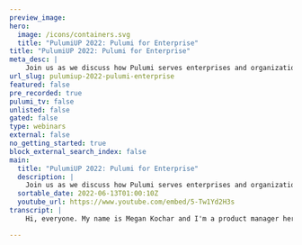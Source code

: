 ```yaml
---
preview_image:
hero:
  image: /icons/containers.svg
  title: "PulumiUP 2022: Pulumi for Enterprise"
title: "PulumiUP 2022: Pulumi for Enterprise"
meta_desc: |
    Join us as we discuss how Pulumi serves enterprises and organizations with sophisticated security and compliance needs. You will learn what are the...
url_slug: pulumiup-2022-pulumi-enterprise
featured: false
pre_recorded: true
pulumi_tv: false
unlisted: false
gated: false
type: webinars
external: false
no_getting_started: true
block_external_search_index: false
main:
  title: "PulumiUP 2022: Pulumi for Enterprise"
  description: |
    Join us as we discuss how Pulumi serves enterprises and organizations with sophisticated security and compliance needs. You will learn what are the most common scaling, access control, security, and compliance concerns of companies adopting Infrastructure as Code, and how the Pulumi Service resolves these concerns. You will also hear a real world case study from an enterprise customer of Pulumi.
  sortable_date: 2022-06-13T01:00:10Z
  youtube_url: https://www.youtube.com/embed/5-Tw1Yd2H3s
transcript: |
    Hi, everyone. My name is Megan Kochar and I'm a product manager here at Pulumi. Today. I'm gonna be talking to you all about how our enterprises are using. Pulumi and the key functionality that they're leveraging, kind of giving you a bit of info into what our customers tell us and what kind of use cases that they're using. Um I'm gonna wrap up with a demo of one of our, one of these features because no one likes just corporate talking flights. Let's get into it and get our hands dirty. Ok. So let's talk about who these enterprise customers are now. Obviously all, not all of our customers have consented for us to use their name publicly, but we have a subset of customers who have. These are kind of like the key ones that um you might recognize. We're really grateful to work with large enterprises and well established enterprises such as Snowflake, Atlassian Mercedes Benz. Um In addition to the rapidly growing cohort of enterprises around the world who are now depending on Poli's cloud engineering platform. These customers use Pulumi to enable modern cloud transformation, accelerate their developer velocity and adopt the most rigorous security and compliance requirements. We've seen remarkable growth within this cohort. We recently announced that we have 350% year over year growth in the number of enterprise customers that are using lying. So there's a lot to be excited about in this space. Now, let's talk about why enterprises are using plumbing. So we're gonna talk to like a handful of features like maybe 10 features that Pulumi has and give you info about it in the specific context of enterprises. Um multi cloud enterprises are using plume so that they can have consistent and cloud agnostic infrastructures code. So instead of relying on cloud specific definition files, they use plume to manage all modern cloud workloads such as containers, server list and so on. Using one infrastructure as cloud platform across multiple clouds helps to team the complexity of multi cloud hosting. Um It makes it easier to maintain consistent workflows and standard practices across multiple clouds. And it allows our customers to reduce their lock in by having one cloud engineering platform that supports multiple cloud providers. Um Enterprises are more flexible and agile to use the right cloud native service for the job or for whatever tool they need. They don't have to be constrained by what infrastructures code um platform they're using. But the benefits of Pulumi doesn't stop at just the provisioning and managing of resources, whether that's in one or multiple cloud environments, it also extends to deployment. And so enterprises are building their entire C IC B pipeline, um continuous integration and and continuous deployment um with Pulumi baked into the process. And so infrastructure changes can be reviewed, validated, tested um as any application code would be. And some examples of this is you can do code reviews using pull requests on your infrastructure changes. You can use run the code through um linters and static analysis tools. Uh you can use unit in integration tests. So essentially bringing all of the like power and benefit of software engineering to your deployment as well. Um And it all just works for your cloud infrastructure in the same way that it would for your application code which reduces errors, improves security and once again increases like your delivery rate. Um Not to mention your application developers are used to these tools. It's familiar to these processes. Um Instead of having this like bespoke process just for infrastructure and the learning curve that comes along with it. So this is a fan favorite that our enterprise customers like to talk to us about which is policy, this code. So policy code is a way to design and enforce um what you can and can't do within your organization. And you do this through having a series of rules or procedures within the Pulumi Cloud engineering platform. Our policy code tool is called cross guard and cross guard empowers you to use a set of guard rails uh to enforce compliance for resources so that developers in your organizations can provision their own resources and stick to your best practices and ma meet security and compliance. Um Basically the same benefits that we were just talking about in terms of bringing software engineering to your C I CD processes a your policy as code. So you're writing these policies in familiar programming languages um and can manage them as such. So using policy as code, you get to define your business logic in a flexible way. Um And then run these policies on demand. Uh You can have scheduled reports based on the policies and you can also have your deployments gated by these policies. So organization admins can apply these rules to this particular stack um or to the entire organization and these policies are executed as part of your Pulumi deployment. Um And any violation can gate or block that update from proceeding. So with cross guard policies can be defined as advisory, mandatory or disabled. And so in the case, a very common use case that enterprises are using this for is um having a advisory policy for your non production environments, your dev staging test, sandbox, et cetera. Um And then essentially when a developer goes to deploy uh with within these environments, with these policies, they'll receive a warning if the policies have not been met, but the deployment will still carry out. Whereas in production, you can set the policies to mandatory, meaning that the deployment will fail when the policy is not met. And so this is a good the way of educating on company policies without slowing down any developer productivity or like just adding barriers to deploying things. Um I am planning to demo a simple policy code use case um at the end of my presentation. So stay tuned for that. We'll make it fun and interactive and you'll kind of know what I'm talking about in practice. So Pulumi stores metadata about your infrastructure so that it can manage your cloud resources. This metadata is called state. Each stack has its own state and state is how Pulumi knows when and how to create re delete update, et cetera, your cloud resources. You can store your infrastructure state for any cloud and Plumy secure back in which has built in scaling availability, fault tolerance or you can self manage your state yourself. Um Your infrastructure state is encrypted in transit and at rest when state is all in one place, you can take better advantage of stack references, deploy in parallel with concurrent state locking and audit changes or roll back to previous versions of your state. All resource input and output values are recorded as state and are stored in the ploy service or in a file or a plug service provider uh provider that you choose. These raw values are usually just server names, uh configuration settings and so on. But in some cases, however, these values contain sensitive data such as database passwords or service tokens. All plumbing editions offer secret management features and this is something that our enterprises um frequently talk to us about being a value add. If you look in our case study with Snowflake, you'll see that they talk about how they leverage secrets management within plumbing. Um And so our secrets management stores encrypted data using the configuration of cloud resources. This encryption is in addition to the encryption in transit and rest with the state that I described before. This ensures that certain data elements are not shown in plain text, employees, command line interface C I or in our service console. And they're not emitted as plain text in any of our plume formats such as Jason Pluming ensures that secrets are encrypted deeply. So any secrets supplied during the construction of resources, input or output properties remain encrypted. So this might happen, for example, if you provision a cloud managed database such as Aurora my sequel um or a, a service token for your serverless function. And so as these um in the construction of these resources, uh these secrets are encrypted during the plumbing service, you can utilize built-in secrets management um or you can bring your own secrets manager. So we have support for AWS. Uh Well, you can, you can bring your own secrets manager. The common ones that uh are being used by enterprise customers is AWS KMK MS um which is key management service, um Azure uh key vault, Google K, MS and has CORP. It's important to note that your cloud access keys are never uh sent to the pluming hosted back end as all cloud API interaction is done at the ploy client or cli level. Now, let's talk about our back. So another core feature uh our enterprises are utilizing is role based access control. So role based access control may be configured at either the organization level or at the individual stacks within the plume service. If set at organizational level, these stacks inherit the permissions unless they're otherwise overridden. Plumbing service permits using our back or role based access control um within teams and teams allow organization admins to assign a set of stack permissions to a group of users. And these stack permissions can be one of four permission levels. One, there's no permission, the user can't read or write two, they just have read only permission, three, they can read right um to the stack or lastly, they have admin permissions um for that stack. As you can imagine, a, a lot of enterprises are leveraging this to empower them to follow the privilege of the principle of least privilege. Uh And therefore they can ship faster with more confidence. And an example of the use case for this would be that you have all of your developers having access to your uh DEV stack. But in production for whatever workload that may be only your person responsible for DEV ops or on your infrastructure or platform team has the access to actually rewrite or admin access on that stack user identity for the purposes of our back may be backed by any other given identity providers or you can manage it man manually. So something that comes up a lot with our enterprise customers is security. We recently published a security white paper which if you're interested in, you can check out at Pulumi dot com slash security uh and learn more about what we do here, but to kind of touch on some of the cliff notes, um we do not host any servers ourselves. Our architecture follows industry best practices and Pulumi is a certified Aws advanced partner which entails thorough security architecture review and audit with the Aws team. We also perform annual penetration testing of our service and application and maintain an active. So two type two compliance. The Pulumi service has audit logs to help you track the activity of users within an organization. They attempt to answer what the user did when they did it and where this helps in answering these questions. We help in answering these questions by recording all of the users actions and these logs are immutable and makes the activity of members in an organization attributable. The logs uh capture the uni time stamp, the user who invoked the action, the event that took place the source IP of the call, uh the user made our enterprise customers tell us that these logs come in handy when there's an incident with the deployment. Let's say there's, you know, um errors of deployment or a bug was pushed to production or whatever it may be and they need to investigate. And so if you're having like a postmortem of what happened or a retro, um you can basically go back and track what happened and have all of this metadata, audit logs can also support like um compliance requirements that enterprises have to meet whether that's their internal compliance requirements or something that's mandated by larger compliance regimes. Audit logs can be programmatically exported on an automated schedule for enterprises who are on the business critical edition. So you can have your audit logs being exported outside to let's say um an S3 bucket. And so let's talk about access the third um pillar on this slide. So a lot of there's a lot of cloud applications and service providers. And so using single sign on um with Sam L is a way to make it easier for organizations to manage access for their employees. Uh In addition, if an employee leaves, if an employee joins, like all of these things can be done at scale a lot easier than having a bespoke sign up process. The plume service can be configured to work with Sam L 2.0 identity provider um with any 2.0 Samal identity provider. So some common ones here would be user active directory, G suite Octa, et cetera. Um And plumbing service also supports cross domain identity management, um also known as CM 2.0 integration with different identity providers. And the benefit of this is it enables you to synchronize your identity provider with um your Pulumi users, which once again are just things that enterprise you have a lot of users using uh Pulumi take advantage of so that they don't have to manually um update each application and service provider separately. So there's two ways to use the plumbing service one managed, which is definitely the most common um use case or self hosted. The managed environment is highly available and it's hosted across multiple cloud regions and availability zones. It runs in Docker behind an AWS B PC with all the network coms encrypted using TLS and end points are only accessible um using http S there's no connectivity from Pulumi dot com to your cloud environment. Pulumi has none of your cloud credentials which I mentioned previously. Um Your resources are run strictly within your cloud. And lastly, as I mentioned before, plum, the plumbing service handles um robust state and lock management on your behalf. Some of our large enterprise customers have compliance requirements where they need to self host the plume service. And in the self hosted edition, which is available on our business critical edition. Uh the same highly available architecture is available with more control um over your hosting options, your network is isolation, data ownership and identity. So hosting options include public private and hybrid scenarios. Um The self hosted business critical edition does not communicate outside your private network including with gloomy dot com. The client may be run within your private network to eliminate all communication over the internet altogether. OK. The last thing we're gonna talk about before we jump into a demo is the migration tools that are available. So at we understand that cloud engineers and platform teams don't have the luxury of building Greenfield projects for everything more often than not. We're stuck with the impossible task of refactoring and migrating um existing projects to more modern stacks. Um These projects aren't trivial and so we've put a lot of time and effort into making it easier for teams and organizations to bring their infrastructure into a cloud engineering world. And even if you are working on a Greenfield project, uh but you wanna steal components from another project that is maybe in arm or whatnot, you can convert it to Pulumi and to make it a little bit easier to get things up and running. So the like tools that plume is built to be able to migrate uh from other tools into Pulumi um allow for reliable import of existing cloud resources. Um And so these include having arm to Pulumi um cloud formation to Pulumi TTI CRD custom resource um to Pulumi and kneel to plume and terraform to ploy. And so if you are having existing workloads and need to um migrate over to Pulumi, we've done a lot of work in this space that enterprises have leveraged. So now let's get into the fun part. The demo, I just want to hop into a really quick simple demo of how to use policy code. It really just helps us kind of visualize what we're talking about today instead of you having to take my word for it. So, first things, first, I'm just in a demo folder in my computer and I'm going to do two things. I'm gonna create an S3 bucket and then I'm using a plumbing program and then I'm gonna have a policy that essentially uh acts on top of that bucket. And so the first thing we're doing is creating the S3 bucket. So I'm going to make a directory called a bucket because I'm super original. And then from there, we're gonna jump into that bucket uh into that directory. And then um we're gonna run pulling me new, which is how we get a template. So I'm just gonna use a straight out of the box Aws Python template because I like Python and I'm gonna call it pulling me up demo, um which I already have, of course. So let's just call it MO two. Um I'm happy with that description. Uh OK. I'm happy with this region. So while it's doing that, just a quick explanation. So we're now going to create another directory which is just going to be a template, the exact same, the Aws Python template for policy. And then we're gonna run it and see how the policy applies to the bucket. And then I'm going to change the bucket to the um republic or public read um the AC L and so from there, uh it should block the deployment based on that. And obviously, this is like a really simple but like valuable use case in that there's been tons of data breaches from people leaving their three buckets open. So it's um very relevant, I feel even though it's quite simple. So from here, we're making another directory which I'm just gonna call policy because once again, variable names, super original um and jump into that and from here, we can go Pulumi a policy new and we can get the templates for policies. I'm going to grab the Aws Python one again. And so the next thing we need to do is go back to our S 30 Becket directory and do a, you can do plu me up with the policy or you can also use plumy preview to see what would would happen. Um So I'm just gonna do a preview so we can see. All right. So jump back over here, let me preview and then we're gonna do dash dash policy pack and then the directory to what we just created. Ok. So as you'll see we get a link of um of what we're creating. So we're creating a stack, right? Which is called demo two, demo two. So I made my project my stack the same thing very intuitive and then an S3 bucket which is being created. Um And then as you can see, there's a policy pack being run on it all as well. So I am gonna pull me up this so that we have something to see in the console. Yeah. Ok. So yes, I want to perform this action, ok? So now I have my bucket name, it's been created and the policy has been applied. So if we want, we can hop into this on the new service and you can essentially see what happened, what was created. And so now we need to go into the code and modify our bucket to have AC L the public rate, ok? And it should be that simple control or save and we're gonna hop back up and I'll do a preview. So as you can see it blocks the deployment, open it up as well, just so you can see the same behavior. Um And it says there's this mandatory policy where you can have no public read. Uh And so with that templated policy that we created earlier, uh basically this is defined if the AC L is public read or public read, right? You cannot deploy it and there, there you have it. That is the magic of it. All. The only other cool thing to check out is my preview of that on the service. And so as you can see, it says the preview failed, it gives me the reason and then I can also see the dip so I can see that it went from being private, which was like an inherent setting to public read. All right, I hope that put everything into context. All right, we've talked about a lot of content today in a short period of time. And so in conclusion, enterprises around the world are using the Pulumi cloud engineering platform to enable um innovation within their developer space to increase the velocity at which they're releasing features and to adopt the best security and compliance, best practices. Now, I hope that you've learned something today and I hope you had fun doing the demo with me. And most importantly, I am excited to see what you build with Pulumi. Thanks so much.

---
```

